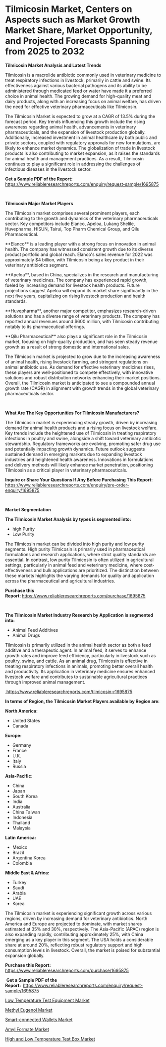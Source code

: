 <p><h1>Tilmicosin Market, Centers on Aspects such as Market Growth Market Share, Market Opportunity, and Projected Forecasts Spanning from 2025 to 2032</h1></p><p><strong>Tilmicosin Market Analysis and Latest Trends</strong></p>
<p><p>Tilmicosin is a macrolide antibiotic commonly used in veterinary medicine to treat respiratory infections in livestock, primarily in cattle and swine. Its effectiveness against various bacterial pathogens and its ability to be administered through medicated feed or water have made it a preferred choice in animal health. The growing demand for high-quality meat and dairy products, along with an increasing focus on animal welfare, has driven the need for effective veterinary pharmaceuticals like Tilmicosin.</p><p>The Tilmicosin Market is expected to grow at a CAGR of 13.5% during the forecast period. Key trends influencing this growth include the rising awareness regarding animal health, advancements in veterinary pharmaceuticals, and the expansion of livestock production globally. Additionally, increased investment in animal healthcare by both public and private sectors, coupled with regulatory approvals for new formulations, are likely to enhance market dynamics. The globalization of trade in livestock products is also contributing to market expansion, as it raises the standards for animal health and management practices. As a result, Tilmicosin continues to play a significant role in addressing the challenges of infectious diseases in the livestock sector.</p></p>
<p><strong>Get a Sample PDF of the Report:&nbsp;</strong> <a href="https://www.reliableresearchreports.com/enquiry/request-sample/1695875?utm_campaign=41&utm_medium=2&utm_source=Github&utm_content=ia&utm_term=08012025&utm_id=tilmicosin">https://www.reliableresearchreports.com/enquiry/request-sample/1695875</a></p>
<p>&nbsp;</p>
<p><strong>Tilmicosin Major Market Players</strong></p>
<p><p>The Tilmicosin market comprises several prominent players, each contributing to the growth and dynamics of the veterinary pharmaceuticals sector. Key competitors include Elanco, Apeloa, Lukang Shelile, Huvepharma, HISUN, Tairui, Top Pharm Chemical Group, and Qilu Pharmaceutical.</p><p>**Elanco** is a leading player with a strong focus on innovation in animal health. The company has witnessed consistent growth due to its diverse product portfolio and global reach. Elanco's sales revenue for 2022 was approximately $4 billion, with Tilmicosin being a key product in their veterinary antibiotics segment.</p><p>**Apeloa**, based in China, specializes in the research and manufacturing of veterinary medicines. The company has experienced rapid growth, fueled by increasing demand for livestock health products. Future projections suggest Apeloa will expand its market share significantly in the next five years, capitalizing on rising livestock production and health standards.</p><p>**Huvepharma**, another major competitor, emphasizes research-driven solutions and has a diverse range of veterinary products. The company has reported annual revenues around $600 million, with Tilmicosin contributing notably to its pharmaceutical offerings.</p><p>**Qilu Pharmaceutical** also plays a significant role in the Tilmicosin market, focusing on high-quality production, and has seen steady revenue growth as a result of strong domestic and international sales.</p><p>The Tilmicosin market is projected to grow due to the increasing awareness of animal health, rising livestock farming, and stringent regulations on animal antibiotic use. As demand for effective veterinary medicines rises, these players are well-positioned to compete effectively, with innovative solutions and robust distribution networks enhancing their market positions. Overall, the Tilmicosin market is anticipated to see a compounded annual growth rate (CAGR) in alignment with growth trends in the global veterinary pharmaceuticals sector.</p></p>
<p>&nbsp;</p>
<p><strong>What Are The Key Opportunities For Tilmicosin Manufacturers?</strong></p>
<p><p>The Tilmicosin market is experiencing steady growth, driven by increasing demand for animal health products and a rising focus on livestock welfare. Key trends include the heightened use of Tilmicosin in treating respiratory infections in poultry and swine, alongside a shift toward veterinary antibiotic stewardship. Regulatory frameworks are evolving, promoting safer drug use and potentially impacting growth dynamics. Future outlook suggests sustained demand in emerging markets due to expanding livestock industries and heightened health awareness. Innovations in formulations and delivery methods will likely enhance market penetration, positioning Tilmicosin as a critical player in veterinary pharmaceuticals.</p></p>
<p><strong>Inquire or Share Your Questions If Any Before Purchasing This Report:</strong> <a href="https://www.reliableresearchreports.com/enquiry/pre-order-enquiry/1695875?utm_campaign=41&utm_medium=2&utm_source=Github&utm_content=ia&utm_term=08012025&utm_id=tilmicosin">https://www.reliableresearchreports.com/enquiry/pre-order-enquiry/1695875</a></p>
<p>&nbsp;</p>
<p><strong>Market Segmentation</strong></p>
<p><strong>The Tilmicosin Market Analysis by types is segmented into:</strong></p>
<p><ul><li>high Purity</li><li>Low Purity</li></ul></p>
<p><p>The Tilmicosin market can be divided into high purity and low purity segments. High purity Tilmicosin is primarily used in pharmaceutical formulations and research applications, where strict quality standards are essential. In contrast, low purity Tilmicosin is often utilized in agricultural settings, particularly in animal feed and veterinary medicine, where cost-effectiveness and bulk applications are prioritized. The distinction between these markets highlights the varying demands for quality and application across the pharmaceutical and agricultural industries.</p></p>
<p><strong>Purchase this Report:&nbsp;</strong><a href="https://www.reliableresearchreports.com/purchase/1695875?utm_campaign=41&utm_medium=2&utm_source=Github&utm_content=ia&utm_term=08012025&utm_id=tilmicosin">https://www.reliableresearchreports.com/purchase/1695875</a></p>
<p>&nbsp;</p>
<p><strong>The Tilmicosin Market Industry Research by Application is segmented into:</strong></p>
<p><ul><li>Animal Feed Additives</li><li>Animal Drugs</li></ul></p>
<p><p>Tilmicosin is primarily utilized in the animal health sector as both a feed additive and a therapeutic agent. In animal feed, it serves to enhance growth rates and improve feed efficiency, particularly in livestock such as poultry, swine, and cattle. As an animal drug, Tilmicosin is effective in treating respiratory infections in animals, promoting better overall health and productivity. Its application in veterinary medicine ensures enhanced livestock welfare and contributes to sustainable agricultural practices through improved animal management.</p></p>
<p><a href="https://www.reliableresearchreports.com/tilmicosin-r1695875?utm_campaign=41&utm_medium=2&utm_source=Github&utm_content=ia&utm_term=08012025&utm_id=tilmicosin">&nbsp;https://www.reliableresearchreports.com/tilmicosin-r1695875</a></p>
<p><strong>In terms of Region, the Tilmicosin Market Players available by Region are:</strong></p>
<p>
    <p> <strong> North America: </strong>
        <ul>
            <li>United States</li>
            <li>Canada</li>
        </ul>
        </p> 
    <p> <strong> Europe: </strong>
        <ul>
            <li>Germany</li>
            <li>France</li>
            <li>U.K.</li>
            <li>Italy</li>
            <li>Russia</li>
        </ul>
        </p> 
    <p> <strong> Asia-Pacific: </strong>
        <ul>
            <li>China</li>
            <li>Japan</li>
            <li>South Korea</li>
            <li>India</li>
            <li>Australia</li>
            <li>China Taiwan</li>
            <li>Indonesia</li>
            <li>Thailand</li>
            <li>Malaysia</li>
        </ul>
        </p> 
    <p> <strong> Latin America: </strong>
        <ul>
            <li>Mexico</li>
            <li>Brazil</li>
            <li>Argentina Korea</li>
            <li>Colombia</li>
        </ul>
        </p> 
    <p> <strong> Middle East & Africa: </strong>
        <ul>
            <li>Turkey</li>
            <li>Saudi</li>
            <li>Arabia</li>
            <li>UAE</li>
            <li>Korea</li>
        </ul>
    </p>
    </p>
<p><p>The Tilmicosin market is experiencing significant growth across various regions, driven by increasing demand for veterinary antibiotics. North America and Europe are projected to dominate, with market shares estimated at 35% and 30%, respectively. The Asia-Pacific (APAC) region is also expanding rapidly, contributing approximately 25%, with China emerging as a key player in this segment. The USA holds a considerable share at around 20%, reflecting robust regulatory support and high consumption levels in livestock. Overall, the market is poised for substantial expansion globally.</p></p>
<p><strong>Purchase this Report: </strong><a href="https://www.reliableresearchreports.com/purchase/1695875?utm_campaign=41&utm_medium=2&utm_source=Github&utm_content=ia&utm_term=08012025&utm_id=tilmicosin">https://www.reliableresearchreports.com/purchase/1695875</a></p>
<p>&nbsp;<strong>Get a Sample PDF of the Report:&nbsp;&nbsp;</strong><a href="https://www.reliableresearchreports.com/enquiry/request-sample/1695875?utm_campaign=41&utm_medium=2&utm_source=Github&utm_content=ia&utm_term=08012025&utm_id=tilmicosin">https://www.reliableresearchreports.com/enquiry/request-sample/1695875</a></p>
<p><strong></strong></p>
<p><p><a href="https://github.com/sca704osol/Market-Research-Report-List-1/blob/main/low-temperature-test-equipment-market.md?utm_campaign=41&utm_medium=2&utm_source=Github&utm_content=ia&utm_term=08012025&utm_id=tilmicosin">Low Temperature Test Equipment Market</a></p><p><a href="https://github.com/sholympia197070/Market-Research-Report-List-1/blob/main/methyl-eugenol-market.md?utm_campaign=41&utm_medium=2&utm_source=Github&utm_content=ia&utm_term=08012025&utm_id=tilmicosin">Methyl Eugenol Market</a></p><p><a href="https://github.com/nicoletavirag/Market-Research-Report-List-5/blob/main/smart-connected-wallets-market.md?utm_campaign=41&utm_medium=2&utm_source=Github&utm_content=ia&utm_term=08012025&utm_id=tilmicosin">Smart-connected Wallets Market</a></p><p><a href="https://github.com/janraimondo83/Market-Research-Report-List-1/blob/main/amyl-formate-market.md?utm_campaign=41&utm_medium=2&utm_source=Github&utm_content=ia&utm_term=08012025&utm_id=tilmicosin">Amyl Formate Market</a></p><p><a href="https://github.com/kbollin866/Market-Research-Report-List-1/blob/main/high-and-low-temperature-test-box-market.md?utm_campaign=41&utm_medium=2&utm_source=Github&utm_content=ia&utm_term=08012025&utm_id=tilmicosin">High and Low Temperature Test Box Market</a></p></p>